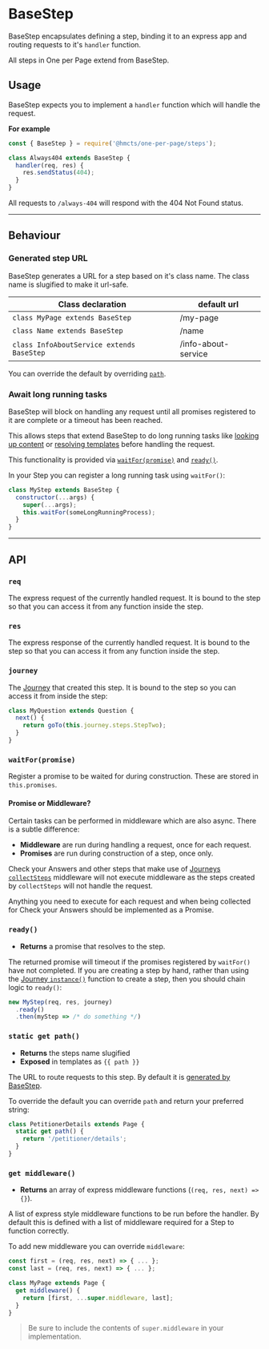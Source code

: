 # BaseStep

BaseStep encapsulates defining a step, binding it to an express app and routing
requests to it's `handler` function.

All steps in One per Page extend from BaseStep.

## Usage

BaseStep expects you to implement a `handler` function which will handle the
request.

__For example__

```javascript
const { BaseStep } = require('@hmcts/one-per-page/steps');

class Always404 extends BaseStep {
  handler(req, res) {
    res.sendStatus(404);
  }
}
```

All requests to `/always-404` will respond with the 404 Not Found status.

-------------------------------------------------------------------------------

## Behaviour

### Generated step URL

BaseStep generates a URL for a step based on it's class name. The class name is
slugified to make it url-safe.

| Class declaration                        | default url              |
|------------------------------------------|--------------------------|
|`class MyPage extends BaseStep`           | /my-page                 |
|`class Name extends BaseStep`             | /name                    |
|`class InfoAboutService extends BaseStep` | /info-about-service      |

You can override the default by overriding [`path`](#static-get-path).

### Await long running tasks

BaseStep will block on handling any request until all promises registered to it
are complete or a timeout has been reached.

This allows steps that extend BaseStep to do long running tasks like
[looking up content] or [resolving templates] before handling the request.

This functionality is provided via [`waitFor(promise)`](#waitFor-promise) and
[`ready()`](#ready).

In your Step you can register a long running task using `waitFor()`:

```javascript
class MyStep extends BaseStep {
  constructor(...args) {
    super(...args);
    this.waitFor(someLongRunningProcess);
  }
}
```

-------------------------------------------------------------------------------

## API

### `req`

The express request of the currently handled request. It is bound to the step
so that you can access it from any function inside the step.

### `res`

The express response of the currently handled request. It is bound to the step
so that you can access it from any function inside the step.

### `journey`

The [Journey] that created this step. It is bound to the step so you can access
it from inside the step:

```javascript
class MyQuestion extends Question {
  next() {
    return goTo(this.journey.steps.StepTwo);
  }
}
```

### `waitFor(promise)`

Register a promise to be waited for during construction. These are stored in
`this.promises`.

#### Promise or Middleware?

Certain tasks can be performed in middleware which are also async. There is a
subtle difference:

- **Middleware** are run during handling a request, once for each request.
- **Promises** are run during construction of a step, once only.

Check your Answers and other steps that make use of
[Journeys `collectSteps`][Journey] middleware will not execute middleware as the
steps created by `collectSteps` will not handle the request.

Anything you need to execute for each request and when being collected for
Check your Answers should be implemented as a Promise.

### `ready()`

- __Returns__ a promise that resolves to the step.

The returned promise will timeout if the promises registered by `waitFor()`
have not completed. If you are creating a step by hand, rather than using the
[Journey `instance()`][Journey] function to create a step, then you should
chain logic to `ready()`:

```javascript
new MyStep(req, res, journey)
  .ready()
  .then(myStep => /* do something */)
```

### `static get path()`

- __Returns__ the steps name slugified
- __Exposed__ in templates as `{{ path }}`

The URL to route requests to this step. By default it is 
[generated by BaseStep](#generated-step-url).

To override the default you can override `path` and return your preferred string:

```javascript
class PetitionerDetails extends Page {
  static get path() {
    return '/petitioner/details';
  }
}
```

### `get middleware()`

- __Returns__ an array of express middleware functions (`(req, res, next) => {}`).

A list of express style middleware functions to be run before the handler. By
default this is defined with a list of middleware required for a Step to function
correctly.

To add new middleware you can override `middleware`:

```javascript
const first = (req, res, next) => { ... };
const last = (req, res, next) => { ... };

class MyPage extends Page {
  get middleware() {
    return [first, ...super.middleware, last];
  }
}
```
> Be sure to include the contents of `super.middleware` in your implementation.


[looking up content]: /docs/steps/Page#content-i18n-resolution
[resolving templates]: /docs/steps/Page##template-resolution
[Journey]: /docs/flow/Journey
